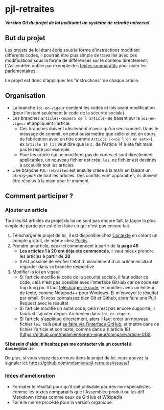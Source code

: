 # pjl-retraites
***Version Git du projet de loi instituant un système de retraite universel***

## But du projet

Les projets de loi étant écris sous la forme d'instructions modifiant différents codes, il pourrait être plus simple de travailler avec ces modifications sous la forme de différences sur le contenu directement. L'Assemblée publie par exemple des [textes comparatifs](http://www.assemblee-nationale.fr/15/ta-pdf/0911-p.pdf#page=3) pour aider les parlementaires.

<!-- TODO: insérer un screenshot de comparaison et un lien vers une branche sympa -->

Le projet est donc d'appliquer les "instructions" de chaque article.

## Organisation

- La branche `loi-en-vigeur` contient les codes et lois avant modification (pour l'instant seulement le code de la sécurité sociale)
- Les branches `articles-<numéro de l'article>` se basent sur la `loi-en-vigeur` et appliquent l'article.
    * Ces branches doivent idéalement n'avoir qu'un seul commit. Dans le message de commit, on peut aussi mettre que celle-ci est en cours de fabrication avec un titre comme `Article [<<où l'on en est>>]`, ex `Article 14 [1]` veut dire que le `I.` de l'Article 14 à été fait mais pas le reste por exemple.
    * Pour les article qui ne modifient pas de codes et sont directement applicables, un nouveau fichier est crée, `loi`, ce fichier est destinés à acceuillir tout les articles 
- Une branche `PJL-retraites` est ensuite créee à la main en faisant un *cherry-pick* de tout les articles. Des conflits vont apparaitres, ils doivent être résolus à la main pour le moment.

## Comment participer ?

### Ajouter un article

Tout les 64 articles du projet du loi ne sont pas encore fait, la façon la plus simple de participer est d'en faire un qui n'est pas encore fait.

 1. Télécharger le projet de loi, il est disponible chez [Contexte](https://www.contexte.com/article/pouvoirs/document-les-projets-de-loi-de-reforme-des-retraites_109875.html) en créant un compte gratuit, de même chez [Politis](https://www.politis.fr/articles/2020/01/documents-les-textes-de-la-reforme-des-retraites-a-telecharger-41246/)
 2. Prendre un article, ceux-ci commencent à partir de la **page 45**
     * **Les articles 1 à 20 ont déja été commencés**, il vaut mieux prendre les articles à partir de **30**
     * Il est possible de vérifier l'état d'avancement d'un article en allant regarder dans sa branche respective
3. Modifier la loi en vigeur
    * Si l'article modifie le code de la sécurité sociale, il faut éditer ce code, celà n'est pas possible avec l'interface GitHub car ce code est trop long po. Il faut [télécharger le code](https://raw.githubusercontent.com/mdamien/pjl-retraites/loi-en-vigeur/code_de_la_s%C3%A9curit%C3%A9_sociale), le modifier avec un éditeur de texte, comme Notepad++ pour Windows. Et m'envoyer le résultat par email. Si vous connaissez bien Git et Github, alors faire une Pull Request avec le résultat 
    * Si l'article modifie un autre code, celà n'est pas encore supporté, il faudrait l'ajouter depuis Archeolex dans `loi-en-vigeur`.
    * Si l'article s'applique directement, alors il faut créer un nouveau fichier `loi`, celà peut [se faire via l'interface GitHub](https://github.com/mdamien/pjl-retraites/new/loi-en-vigeur?filename=loi), et mettre dans ce fichier l'article et son texte, comme dans à (l'article 18)[https://github.com/mdamien/loi-en-vigeur/compare/article-018].

**Si besoin d'aide, n'hesitez pas me contacter via un courriel à `damien@dam.io`**

De plus, si vous voyez des erreurs dans le projet de loi, vous pouvez la signaler ici: https://github.com/mdamien/pjl-retraites/issues/1

### Idées d'amélioration

- Formater le résultat pour qu'il soit utilisable par des non-spécialistes comme les textes comparatifs que l'Assemblée produit ou les diff Markdown riches comme ceux de GitHub et Wikipedia
- Faire le même procédé pour la version organique
